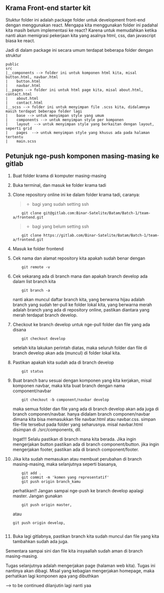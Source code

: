 ## Krama Front-end starter kit
Stuktur folder ini adalah package folder untuk development front-end dengan menggunakan react.
Mengapa kita menggunakan folder ini padahal kita masih belum implementasi ke react? Karena untuk memudahkan ketika nanti akan memigrasi pekerjaan kita yang asalnya html, css, dan javascript biasa ke react.

Jadi di dalam package ini secara umum terdapat beberapa folder dengan struktur
```
public
src
|__components --> folder ini untuk komponen html kita, misal button.html, navbar.html
|    button.html
|    navbar.html
|__pages --> folder ini untuk html page kita, misal about.html, contact.html
|    about.html
|    contact.html
|__scss --> folder ini untuk menyimpan file .scss kita, didalamnya masih terdapat beberapa folder lagi
|    base --> untuk menyimpan style yang umum
|    components --> untuk menyimpan style per komponen
|    layout  --> untuk menyimpan style yang berkaitan dengan layout, seperti grid
|    pages  --> untuk menyimpan style yang khusus ada pada halaman tertentu
|    main.scss
```

## Petunjuk nge-push komponen masing-masing ke gitlab
1. Buat folder krama di komputer masing-masing
2. Buka terminal, dan masuk ke folder krama tadi
3. Clone repository online ini ke dalam folder krama tadi, caranya:
    >- bagi yang sudah setting ssh
    ```
        git clone git@gitlab.com:Binar-Satelite/Batam/Batch-1/team-a/frontend.git
    ```
    >- bagi yang belum setting ssh
    ```
        git clone https://gitlab.com/Binar-Satelite/Batam/Batch-1/team-a/frontend.git
    ```
4. Masuk ke folder frontend
5. Cek nama dan alamat repository kita apakah sudah benar dengan
    ```
        git remote -v
    ```
6. Cek sekarang ada di branch mana dan apakah branch develop ada dalam list branch kita
    ```
        git branch -a
    ```
    nanti akan muncul daftar branch kita, 
    yang berwarna hijau adalah branch yang sudah ter-pull ke folder lokal kita, 
    yang berwarna merah adalah branch yang ada di repository online, pastikan diantara yang merah terdapat branch develop.
7. Checkout ke branch develop untuk nge-pull folder dan file yang ada disana
    ```
        git checkout develop
    ```
    setelah kita lakukan perintah diatas, maka seluruh folder dan file di branch develop akan ada (muncul) di folder lokal kita.
8. Pastikan apakah kita sudah ada di branch develop
    ```
        git status
    ```
9. Buat branch baru sesuai dengan komponen yang kita kerjakan, misal komponen navbar, maka kita buat branch dengan nama component/navbar
    ```
        git checkout -b component/navbar develop
    ```
    maka semua folder dan file yang ada di branch develop akan ada juga di branch componen/navbar.
    hanya didalam branch componen/navbar dimana kita bisa memasukkan file navbar.html atau navbar.css.
    simpan file-file tersebut pada folder yang seharusnya. misal navbar.html disimpan di ./src/components, dll.
    
    Ingat!!!
    Selalu pastikan di branch mana kita berada. Jika ingin mengerjakan button pastikan ada di branch component/button. jika ingin mengerjakan footer, pastikan ada di branch component/footer. 
10. Jika kita sudah memasukan atau membuat perubahan di branch masing-masing, maka selanjutnya seperti biasanya,
    ```
        git add .
        git commit -m 'komen yang representatif'
        git push origin branch_kamu 
    ```
    perhatikan!! Jangan sampai nge-push ke branch develop apalagi master. Jangan gunakan
    ```
        git push origin master, 
    ```
    atau

        git push origin develop,
    ```
10. Buka lagi gitlabnya, pastikan branch kita sudah muncul dan file yang kita tambahkan sudah ada juga.

Sementara sampai sini dan file kita insyaallah sudah aman di branch masing-masing.



Tugas selanjutnya adalah mengerjakan page (halaman web kita). Tugas ini nantinya akan dibagi. 
Misal yang kebagian mengerjakan homepage, maka perhatikan lagi komponen apa yang dibuthkan

--> to be continued dilanjutin lagi nanti yaa